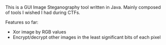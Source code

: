 This is a GUI Image Steganography tool written in Java. Mainly composed of tools I wished I had during CTFs. 

Features so far:

- Xor image by RGB values
- Encrypt/decrypt other images in the least significant bits of each pixel


